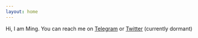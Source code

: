 ```yaml
---
layout: home
---
```

Hi, I am Ming. You can reach me on <a href="https://t.me/meowisms">Telegram</a> or <a href="https://twitter.com/meowisms_">Twitter</a> (currently dormant)
